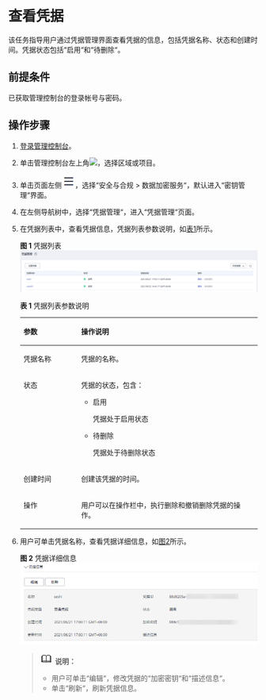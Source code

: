 # 查看凭据<a name="dew_01_8887"></a>

该任务指导用户通过凭据管理界面查看凭据的信息，包括凭据名称、状态和创建时间。凭据状态包括“启用“和“待删除“。

## 前提条件<a name="section6205788316731"></a>

已获取管理控制台的登录帐号与密码。

## 操作步骤<a name="section8330713165712"></a>

1.  [登录管理控制台](https://console.huaweicloud.com)。
2.  单击管理控制台左上角![](figures/icon_region-2.png)，选择区域或项目。
3.  单击页面左侧![](figures/icon-servicelist-3.png)，选择“安全与合规  \>  数据加密服务“，默认进入“密钥管理“界面。
4.  在左侧导航树中，选择“凭据管理“，进入“凭据管理“页面。
5.  在凭据列表中，查看凭据信息，凭据列表参数说明，如[表1](#table1011437111712)所示。

    **图 1**  凭据列表<a name="fig311016771714"></a>  
    ![](figures/凭据列表.png "凭据列表")

    **表 1**  凭据列表参数说明

    <a name="table1011437111712"></a>
    <table><thead align="left"><tr id="row911119711179"><th class="cellrowborder" valign="top" width="24.25%" id="mcps1.2.3.1.1"><p id="p41114710171"><a name="p41114710171"></a><a name="p41114710171"></a>参数</p>
    </th>
    <th class="cellrowborder" valign="top" width="75.75%" id="mcps1.2.3.1.2"><p id="p131111673172"><a name="p131111673172"></a><a name="p131111673172"></a>操作说明</p>
    </th>
    </tr>
    </thead>
    <tbody><tr id="row201111175171"><td class="cellrowborder" valign="top" width="24.25%" headers="mcps1.2.3.1.1 "><p id="p2111274179"><a name="p2111274179"></a><a name="p2111274179"></a>凭据名称</p>
    </td>
    <td class="cellrowborder" valign="top" width="75.75%" headers="mcps1.2.3.1.2 "><p id="p911115701719"><a name="p911115701719"></a><a name="p911115701719"></a>凭据的名称。</p>
    </td>
    </tr>
    <tr id="row71128751720"><td class="cellrowborder" valign="top" width="24.25%" headers="mcps1.2.3.1.1 "><p id="p1311117791718"><a name="p1311117791718"></a><a name="p1311117791718"></a>状态</p>
    </td>
    <td class="cellrowborder" valign="top" width="75.75%" headers="mcps1.2.3.1.2 "><p id="p1911177111712"><a name="p1911177111712"></a><a name="p1911177111712"></a>凭据的状态，包含：</p>
    <a name="ul211217161710"></a><a name="ul211217161710"></a><ul id="ul211217161710"><li>启用<p id="p1711157101711"><a name="p1711157101711"></a><a name="p1711157101711"></a>凭据处于启用状态</p>
    </li><li>待删除<p id="p21117717174"><a name="p21117717174"></a><a name="p21117717174"></a>凭据处于待删除状态</p>
    </li></ul>
    </td>
    </tr>
    <tr id="row15113674173"><td class="cellrowborder" valign="top" width="24.25%" headers="mcps1.2.3.1.1 "><p id="p211317721710"><a name="p211317721710"></a><a name="p211317721710"></a>创建时间</p>
    </td>
    <td class="cellrowborder" valign="top" width="75.75%" headers="mcps1.2.3.1.2 "><p id="p11135720178"><a name="p11135720178"></a><a name="p11135720178"></a>创建该凭据的时间。</p>
    </td>
    </tr>
    <tr id="row1211487121717"><td class="cellrowborder" valign="top" width="24.25%" headers="mcps1.2.3.1.1 "><p id="p111427191717"><a name="p111427191717"></a><a name="p111427191717"></a>操作</p>
    </td>
    <td class="cellrowborder" valign="top" width="75.75%" headers="mcps1.2.3.1.2 "><p id="p31141712171"><a name="p31141712171"></a><a name="p31141712171"></a>用户可以在操作栏中，执行删除和撤销删除凭据的操作。</p>
    </td>
    </tr>
    </tbody>
    </table>

6.  用户可单击凭据名称，查看凭据详细信息，如[图2](#fig14725810113147)所示。

    **图 2**  凭据详细信息<a name="fig14725810113147"></a>  
    ![](figures/凭据详细信息.png "凭据详细信息")

    >![](public_sys-resources/icon-note.gif) **说明：** 
    >-   用户可单击“编辑“，修改凭据的“加密密钥“和“描述信息“。
    >-   单击“刷新“，刷新凭据信息。


